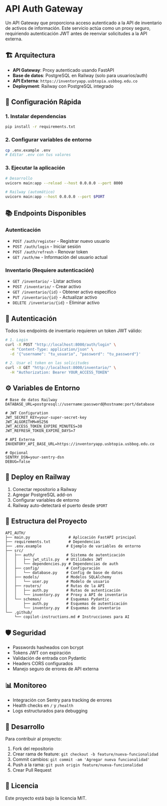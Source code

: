 # API Auth Gateway

Un API Gateway que proporciona acceso autenticado a la API de inventario de activos de información. Este servicio actúa como un proxy seguro, requiriendo autenticación JWT antes de reenviar solicitudes a la API externa.

## 🏗️ Arquitectura

- **API Gateway**: Proxy autenticado usando FastAPI
- **Base de datos**: PostgreSQL en Railway (solo para usuarios/auth)
- **API Externa**: `https://inventoryapp.usbtopia.usbbog.edu.co`
- **Deployment**: Railway con PostgreSQL integrado

## 🚀 Configuración Rápida

### 1. Instalar dependencias
```bash
pip install -r requirements.txt
```

### 2. Configurar variables de entorno
```bash
cp .env.example .env
# Editar .env con tus valores
```

### 3. Ejecutar la aplicación
```bash
# Desarrollo
uvicorn main:app --reload --host 0.0.0.0 --port 8000

# Railway (automático)
uvicorn main:app --host 0.0.0.0 --port $PORT
```

## 📚 Endpoints Disponibles

### Autenticación
- `POST /auth/register` - Registrar nuevo usuario
- `POST /auth/login` - Iniciar sesión
- `POST /auth/refresh` - Renovar token
- `GET /auth/me` - Información del usuario actual

### Inventario (Requiere autenticación)
- `GET /inventario/` - Listar activos
- `POST /inventario/` - Crear activo
- `GET /inventario/{id}` - Obtener activo específico
- `PUT /inventario/{id}` - Actualizar activo
- `DELETE /inventario/{id}` - Eliminar activo

## 🔐 Autenticación

Todos los endpoints de inventario requieren un token JWT válido:

```bash
# 1. Login
curl -X POST "http://localhost:8000/auth/login" \
  -H "Content-Type: application/json" \
  -d '{"username": "tu_usuario", "password": "tu_password"}'

# 2. Usar el token en las solicitudes
curl -X GET "http://localhost:8000/inventario/" \
  -H "Authorization: Bearer YOUR_ACCESS_TOKEN"
```

## ⚙️ Variables de Entorno

```env
# Base de datos Railway
DATABASE_URL=postgresql://username:password@hostname:port/database

# JWT Configuration
JWT_SECRET_KEY=your-super-secret-key
JWT_ALGORITHM=HS256
JWT_ACCESS_TOKEN_EXPIRE_MINUTES=30
JWT_REFRESH_TOKEN_EXPIRE_DAYS=7

# API Externa
INVENTORY_API_BASE_URL=https://inventoryapp.usbtopia.usbbog.edu.co

# Opcional
SENTRY_DSN=your-sentry-dsn
DEBUG=false
```

## 🏢 Deploy en Railway

1. Conectar repositorio a Railway
2. Agregar PostgreSQL add-on
3. Configurar variables de entorno
4. Railway auto-detectará el puerto desde `$PORT`

## 📁 Estructura del Proyecto

```
API_AUTH/
├── main.py                 # Aplicación FastAPI principal
├── requirements.txt        # Dependencias
├── .env.example           # Ejemplo de variables de entorno
├── src/
│   ├── auth/              # Sistema de autenticación
│   │   ├── jwt_utils.py   # Utilidades JWT
│   │   └── dependencies.py # Dependencias de auth
│   ├── config/            # Configuración
│   │   └── database.py    # Config de base de datos
│   ├── models/            # Modelos SQLAlchemy
│   │   └── user.py        # Modelo de usuario
│   ├── routers/           # Rutas de la API
│   │   ├── auth.py        # Rutas de autenticación
│   │   └── inventory.py   # Proxy a API de inventario
│   └── schemas/           # Esquemas Pydantic
│       ├── auth.py        # Esquemas de autenticación
│       └── inventory.py   # Esquemas de inventario
└── .github/
    └── copilot-instructions.md # Instrucciones para AI
```

## 🛡️ Seguridad

- Passwords hasheados con bcrypt
- Tokens JWT con expiración
- Validación de entrada con Pydantic
- Headers CORS configurados
- Manejo seguro de errores de API externa

## 📊 Monitoreo

- Integración con Sentry para tracking de errores
- Health checks en `/` y `/health`
- Logs estructurados para debugging

## 🔧 Desarrollo

Para contribuir al proyecto:

1. Fork del repositorio
2. Crear rama de feature: `git checkout -b feature/nueva-funcionalidad`
3. Commit cambios: `git commit -am 'Agregar nueva funcionalidad'`
4. Push a la rama: `git push origin feature/nueva-funcionalidad`
5. Crear Pull Request

## 📄 Licencia

Este proyecto está bajo la licencia MIT.